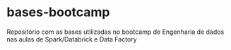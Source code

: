 # bases-bootcamp
Repositório com as bases utilizadas no bootcamp de Engenharia de dados nas aulas de Spark/Databrick e Data Factory
